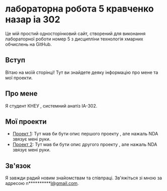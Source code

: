 # лабораторна робота 5 кравченко назар іа 302

Це мій простий односторінковий сайт, створений для виконання лабораторної роботи номер 5 з дисципліни технологія хмарних обчислень на GitHub.

## Вступ

Вітаю на моїй сторінці! Тут ви знайдете деяку інформацію про мене та мої проекти.

## Про мене

Я студент КНЕУ , системний анатіз ІА-302.

## Мої проекти

- [Проект 1](link-to-project-1): Тут мав би бути опис першого проекту , але нажаль NDA звязує мені руки.
- [Проект 2](link-to-project-2): Тут мав би бути опис другого проекту , але нажаль NDA звязує мені руки.

## Зв'язок

Я завжди радий новим знайомствам та співпраці. Зв'яжіться зі мною за адресою n**********l@gmail.com.

